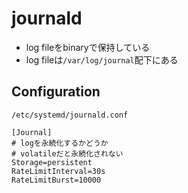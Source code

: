 # journald

* log fileをbinaryで保持している
* log fileは`/var/log/journal`配下にある 

## Configuration

`/etc/systemd/journald.conf`

```text
[Journal]
# logを永続化するかどうか
# volatileだと永続化されない
Storage=persistent
RateLimitInterval=30s
RateLimitBurst=10000
```
